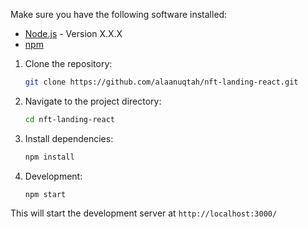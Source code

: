 Make sure you have the following software installed:

- [Node.js](https://nodejs.org/) - Version X.X.X
- [npm](https://www.npmjs.com/)

 
1. Clone the repository:

   ```bash
   git clone https://github.com/alaanuqtah/nft-landing-react.git

2. Navigate to the project directory:

    ```bash
    cd nft-landing-react

3. Install dependencies:
   
   ```bash
   npm install

5. Development:
   
    ```
    npm start
    ```

This will start the development server at `http://localhost:3000/`

